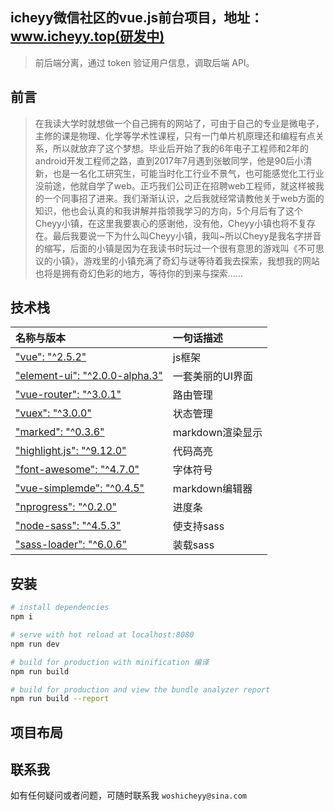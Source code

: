 ## icheyy微信社区的vue.js前台项目，地址：www.icheyy.top(研发中)

> 前后端分离，通过 token 验证用户信息，调取后端 API。

## 前言

> 在我读大学时就想做一个自己拥有的网站了，可由于自己的专业是微电子，主修的课是物理、化学等学术性课程，只有一门单片机原理还和编程有点关系，所以就放弃了这个梦想。毕业后开始了我的6年电子工程师和2年的android开发工程师之路，直到2017年7月遇到张敏同学，他是90后小清新，也是一名化工研究生，可能当时化工行业不景气，也可能感觉化工行业没前途，他就自学了web。正巧我们公司正在招聘web工程师，就这样被我的一个同事招了进来。我们渐渐认识，之后我就经常请教他关于web方面的知识，他也会认真的和我讲解并指领我学习的方向，5个月后有了这个Cheyy小镇，在这里我要衷心的感谢他，没有他，Cheyy小镇也将不复存在。最后我要说一下为什么叫Cheyy小镇，我叫~所以Cheyy是我名字拼音的缩写，后面的小镇是因为在我读书时玩过一个很有意思的游戏叫《不可思议的小镇》，游戏里的小镇充满了奇幻与谜等待着我去探索，我想我的网站也将是拥有奇幻色彩的地方，等待你的到来与探索...... 

## 技术栈

| 名称与版本                                    | 一句话描述        |
| :--------------------------------------- | :----------- |
| ["vue": "^2.5.2"](http://vuejs-templates.github.io/webpack/) | js框架         |
| ["element-ui": "^2.0.0-alpha.3"]()       | 一套美丽的UI界面    |
| ["vue-router": "^3.0.1"]()               | 路由管理         |
| ["vuex": "^3.0.0"]()                     | 状态管理         |
| ["marked": "^0.3.6"]()                   | markdown渲染显示 |
| ["highlight.js": "^9.12.0"]()            | 代码高亮         |
| ["font-awesome": "^4.7.0"]()             | 字体符号         |
| ["vue-simplemde": "^0.4.5"]()            | markdown编辑器  |
| ["nprogress": "^0.2.0"]()                | 进度条          |
| ["node-sass": "^4.5.3"]()                | 使支持sass      |
| ["sass-loader": "^6.0.6"]()              | 装载sass       |

## 安装

``` bash
# install dependencies
npm i

# serve with hot reload at localhost:8080
npm run dev

# build for production with minification 编译
npm run build

# build for production and view the bundle analyzer report
npm run build --report
```

## 项目布局

## 联系我

如有任何疑问或者问题，可随时联系我 `woshicheyy@sina.com`